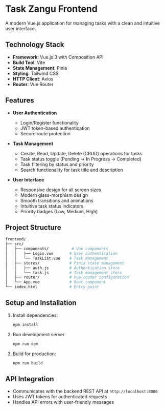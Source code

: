 # Task Zangu Frontend

A modern Vue.js application for managing tasks with a clean and intuitive user interface.

## Technology Stack

- **Framework**: Vue.js 3 with Composition API
- **Build Tool**: Vite
- **State Management**: Pinia
- **Styling**: Tailwind CSS
- **HTTP Client**: Axios
- **Router**: Vue Router

## Features

- **User Authentication**
  - Login/Register functionality
  - JWT token-based authentication
  - Secure route protection

- **Task Management**
  - Create, Read, Update, Delete (CRUD) operations for tasks
  - Task status toggle (Pending → In Progress → Completed)
  - Task filtering by status and priority
  - Search functionality for task title and description

- **User Interface**
  - Responsive design for all screen sizes
  - Modern glass-morphism design
  - Smooth transitions and animations
  - Intuitive task status indicators
  - Priority badges (Low, Medium, High)

## Project Structure

```bash
frontend/
├── src/
│   ├── components/          # Vue components
│   │   ├── Login.vue       # User authentication
│   │   └── TaskList.vue    # Task management
│   ├── stores/             # Pinia state management
│   │   ├── auth.js         # Authentication store
│   │   └── task.js         # Task management store
│   ├── router/             # Vue router configuration
│   └── App.vue             # Root component
└── index.html              # Entry point
```

## Setup and Installation

1. Install dependencies:

   ```bash
   npm install
   ```

2. Run development server:

   ```bash
   npm run dev
   ```

3. Build for production:

   ```bash
   npm run build
   ```

## API Integration

- Communicates with the backend REST API at `http://localhost:8080`
- Uses JWT tokens for authenticated requests
- Handles API errors with user-friendly messages
